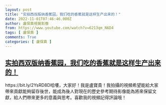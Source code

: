 ```yaml
---
layout: post
title: "实拍西双版纳香蕉园，我们吃的香蕉就是这样生产出来的！"
date: 2022-11-01T07:46:46.000Z
author: 盧保貴視覺影像
from: https://www.youtube.com/watch?v=6213qm_N6D4
tags: [ 盧保貴 ]
comments: True
categories: [ 盧保貴 ]
---
```

<!--1667288806000-->
[实拍西双版纳香蕉园，我们吃的香蕉就是这样生产出来的！](https://www.youtube.com/watch?v=6213qm_N6D4)
------

<div>
https://bit.ly/2YsRD8D哈嘍，大家好！我是盧寶貴！我拍攝的視頻希望能給大家帶來貢獻能夠留存後世，能成為後人對現在的歷史參考期待影像能為將來保留文獻，給人們帶來更多的意義與思考。喜歡我的視頻記得評論哦！
</div>
